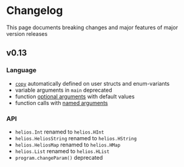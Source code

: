 # Changelog

This page documents breaking changes and major features of major version releases

## v0.13

### Language
* [`copy`](./lang/automatic-methods.md#copy) automatically defined on user structs and enum-variants
* variable arguments in `main` deprecated
* function [optional arguments](./lang/functions/optional_arguments.md) with default values
* function calls with [named arguments](./lang/functions/named_arguments.md)

### API
* `helios.Int` renamed to `helios.HInt`
* `helios.HeliosString` renamed to `helios.HString`
* `helios.HeliosMap` renamed to `helios.HMap`
* `helios.List` renamed to `helios.HList`
* `program.changeParam()` deprecated